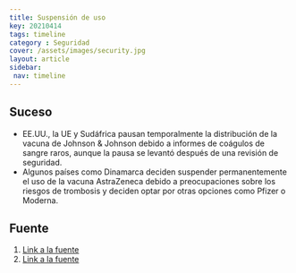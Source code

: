 ```yaml
---
title: Suspensión de uso 
key: 20210414
tags: timeline
category : Seguridad
cover: /assets/images/security.jpg
layout: article
sidebar:
 nav: timeline
---
```


## Suceso
- EE.UU., la UE y Sudáfrica pausan temporalmente la distribución de la vacuna de Johnson & Johnson debido a informes de coágulos de sangre raros, aunque la pausa se levantó después de una revisión de seguridad.
- Algunos países como Dinamarca deciden suspender permanentemente el uso de la vacuna AstraZeneca debido a preocupaciones sobre los riesgos de trombosis y deciden optar por otras opciones como Pfizer o Moderna.
## Fuente
1. [Link a la fuente](https://www.bbc.com/mundo/noticias-internacional-56723405)
2. [Link a la fuente](https://www.bbc.com/mundo/noticias-56751640)